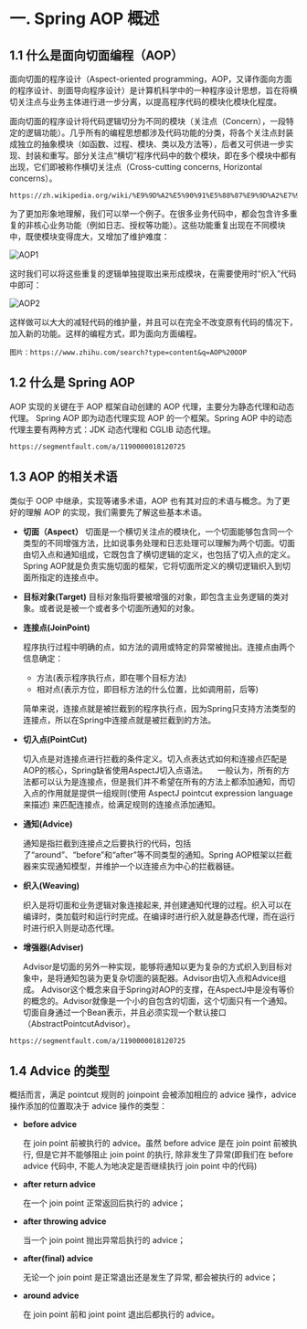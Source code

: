 # 一. Spring AOP 概述

## 1.1 什么是面向切面编程（AOP）

面向切面的程序设计（Aspect-oriented programming，AOP，又译作面向方面的程序设计、剖面导向程序设计）是计算机科学中的一种程序设计思想，旨在将横切关注点与业务主体进行进一步分离，以提高程序代码的模块化模块化程度。

面向切面的程序设计将代码逻辑切分为不同的模块（关注点（Concern），一段特定的逻辑功能）。几乎所有的编程思想都涉及代码功能的分类，将各个关注点封装成独立的抽象模块（如函数、过程、模块、类以及方法等），后者又可供进一步实现、封装和重写。部分关注点“横切”程序代码中的数个模块，即在多个模块中都有出现，它们即被称作横切关注点（Cross-cutting concerns, Horizontal concerns）。

```
https://zh.wikipedia.org/wiki/%E9%9D%A2%E5%90%91%E5%88%87%E9%9D%A2%E7%9A%84%E7%A8%8B%E5%BA%8F%E8%AE%BE%E8%AE%A1
```

为了更加形象地理解，我们可以举一个例子。在很多业务代码中，都会包含许多重复的非核心业务功能（例如日志、授权等功能）。这些功能重复出现在不同模块中，既使模块变得庞大，又增加了维护难度：

![AOP1](D:\NutShell\Object_Oriented\UCAS-OOP\Docs\AOP1.jpg)

这时我们可以将这些重复的逻辑单独提取出来形成模块，在需要使用时“织入”代码中即可：

![AOP2](D:\NutShell\Object_Oriented\UCAS-OOP\Docs\AOP2.jpg)

这样做可以大大的减轻代码的维护量，并且可以在完全不改变原有代码的情况下，加入新的功能。这样的编程方式，即为面向方面编程。

```
图片：https://www.zhihu.com/search?type=content&q=AOP%20OOP
```

## 1.2 什么是 Spring AOP

AOP 实现的关键在于 AOP 框架自动创建的 AOP 代理，主要分为静态代理和动态代理。 Spring AOP 即为动态代理实现 AOP 的一个框架。Spring AOP 中的动态代理主要有两种方式：JDK 动态代理和 CGLIB 动态代理。

```
https://segmentfault.com/a/1190000018120725
```

## 1.3 AOP 的相关术语

类似于 OOP 中继承，实现等诸多术语，AOP 也有其对应的术语与概念。为了更好的理解 AOP 的实现，我们需要先了解这些基本术语。

* **切面（Aspect）**
   切面是一个横切关注点的模块化，一个切面能够包含同一个类型的不同增强方法，比如说事务处理和日志处理可以理解为两个切面。切面由切入点和通知组成，它既包含了横切逻辑的定义，也包括了切入点的定义。 Spring AOP就是负责实施切面的框架，它将切面所定义的横切逻辑织入到切面所指定的连接点中。

* **目标对象(Target)**
  目标对象指将要被增强的对象，即包含主业务逻辑的类对象。或者说是被一个或者多个切面所通知的对象。

* **连接点(JoinPoint)**

  程序执行过程中明确的点，如方法的调用或特定的异常被抛出。连接点由两个信息确定：

  - 方法(表示程序执行点，即在哪个目标方法)
  - 相对点(表示方位，即目标方法的什么位置，比如调用前，后等)

  简单来说，连接点就是被拦截到的程序执行点，因为Spring只支持方法类型的连接点，所以在Spring中连接点就是被拦截到的方法。

* **切入点(PointCut)**

  切入点是对连接点进行拦截的条件定义。切入点表达式如何和连接点匹配是AOP的核心，Spring缺省使用AspectJ切入点语法。 
   一般认为，所有的方法都可以认为是连接点，但是我们并不希望在所有的方法上都添加通知，而切入点的作用就是提供一组规则(使用 AspectJ pointcut expression language 来描述) 来匹配连接点，给满足规则的连接点添加通知。

* **通知(Advice)**

  通知是指拦截到连接点之后要执行的代码，包括了“around”、“before”和“after”等不同类型的通知。Spring AOP框架以拦截器来实现通知模型，并维护一个以连接点为中心的拦截器链。

* **织入(Weaving)**

  织入是将切面和业务逻辑对象连接起来, 并创建通知代理的过程。织入可以在编译时，类加载时和运行时完成。在编译时进行织入就是静态代理，而在运行时进行织入则是动态代理。

* **增强器(Adviser)**

  Advisor是切面的另外一种实现，能够将通知以更为复杂的方式织入到目标对象中，是将通知包装为更复杂切面的装配器。Advisor由切入点和Advice组成。
  Advisor这个概念来自于Spring对AOP的支撑，在AspectJ中是没有等价的概念的。Advisor就像是一个小的自包含的切面，这个切面只有一个通知。切面自身通过一个Bean表示，并且必须实现一个默认接口（AbstractPointcutAdvisor）。

```
https://segmentfault.com/a/1190000018120725
```

## 1.4 Advice 的类型

概括而言，满足 pointcut 规则的 joinpoint 会被添加相应的 advice 操作，advice 操作添加的位置取决于 advice 操作的类型：

- **before advice**

  在 join point 前被执行的 advice。虽然 before advice 是在 join point 前被执行, 但是它并不能够阻止 join point 的执行, 除非发生了异常(即我们在 before advice 代码中, 不能人为地决定是否继续执行 join point 中的代码)

- **after return advice**

  在一个 join point 正常返回后执行的 advice；

- **after throwing advice**

  当一个 join point 抛出异常后执行的 advice；

- **after(final) advice**

  无论一个 join point 是正常退出还是发生了异常, 都会被执行的 advice；

- **around advice**

  在 join point 前和 joint point 退出后都执行的 advice。